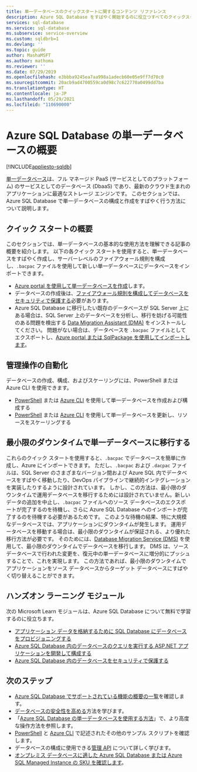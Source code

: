 ```yaml
---
title: 単一データベースのクイックスタートに関するコンテンツ リファレンス
description: Azure SQL Database をすばやく開始するのに役立つすべてのクイックスタートのコンテンツ リファレンスを確認できます。
services: sql-database
ms.service: sql-database
ms.subservice: service-overview
ms.custom: sqldbrb=1
ms.devlang: ''
ms.topic: guide
author: MashaMSFT
ms.author: mathoma
ms.reviewer: ''
ms.date: 07/29/2019
ms.openlocfilehash: e3bbba9245ea7aa998a1adecb60e05e9ff7d70c0
ms.sourcegitcommit: 20acb9ad4700559ca0d98c7c622770a0499dd7ba
ms.translationtype: HT
ms.contentlocale: ja-JP
ms.lasthandoff: 05/29/2021
ms.locfileid: "110690000"
---
```

# <a name="getting-started-with-single-databases-in-azure-sql-database"></a>Azure SQL Database の単一データベースの概要
[!INCLUDE[appliesto-sqldb](../includes/appliesto-sqldb.md)]

[単一データベース](../index.yml)は、フル マネージド PaaS (サービスとしてのプラットフォーム) のサービスとしてのデータベース (DbaaS) であり、最新のクラウド生まれのアプリケーションに最適なストレージ エンジンです。 このセクションでは、Azure SQL Database で単一データベースの構成と作成をすばやく行う方法について説明します。

## <a name="quickstart-overview"></a>クイック スタートの概要

このセクションでは、単一データベースの基本的な使用方法を理解できる記事の概要を紹介します。 以下の各クイック スタートを使用すると、単一データベースをすばやく作成し、サーバーレベルのファイアウォール規則を構成し、`.bacpac` ファイルを使用して新しい単一データベースにデータベースをインポートできます。

- [Azure portal を使用して単一データベースを作成](single-database-create-quickstart.md)します。
- データベースの作成後は、[ファイアウォール規則を構成してデータベースをセキュリティで保護する](firewall-create-server-level-portal-quickstart.md)必要があります。
- Azure SQL Database に移行したい既存のデータベースが SQL Server 上にある場合は、SQL Server 上のデータベースを分析し、移行を妨げる可能性のある問題を検出する [Data Migration Assistant (DMA)](https://www.microsoft.com/download/details.aspx?id=53595) をインストールしてください。 問題がない場合は、データベースを `.bacpac` ファイルとしてエクスポートし、[Azure portal または SqlPackage を使用してインポートします](database-import.md)。


## <a name="automating-management-operations"></a>管理操作の自動化

データベースの作成、構成、およびスケーリングには、PowerShell または Azure CLI を使用できます。

- [PowerShell](scripts/create-and-configure-database-powershell.md) または [Azure CLI](scripts/create-and-configure-database-cli.md) を使用して単一データベースを作成および構成する
- [PowerShell](scripts/monitor-and-scale-database-powershell.md) または [Azure CLI](scripts/monitor-and-scale-database-cli.md) を使用して単一データベースを更新し、リソースをスケーリングする

## <a name="migrating-to-a-single-database-with-minimal-downtime"></a>最小限のダウンタイムで単一データベースに移行する

これらのクイック スタートを使用すると、`.bacpac` でデータベースを簡単に作成し、Azure にインポートできます。 ただし、`.bacpac` および `.dacpac` ファイルは、SQL Server のさまざまなバージョン間および Azure SQL 内でデータベースをすばやく移動したり、DevOps パイプラインで継続的インテグレーションを実装したりするように設計されています。 しかし、この方法は、最小限のダウンタイムで運用データベースを移行するためには設計されていません。新しいデータの追加を中止し、`.bacpac` ファイルへのソース データベースのエクスポートが完了するのを待機し、さらに Azure SQL Database へのインポートが完了するのを待機する必要があるためです。 このような待機の結果、特に大規模なデータベースでは、アプリケーションにダウンタイムが発生します。 運用データベースを移動する場合は、最小限のダウンタイムが保証される、より優れた移行方法が必要です。 そのためには、[Database Migration Service (DMS)](../../dms/tutorial-sql-server-to-azure-sql.md?toc=%2fazure%2fsql-database%2ftoc.json) を使用して、最小限のダウンタイムでデータベースを移行します。 DMS は、ソース データベースで行われた変更を、復元中の単一データベースに増分的にプッシュすることで、これを実現します。 この方法であれば、最小限のダウンタイムでアプリケーションをソース データベースからターゲット データベースにすばやく切り替えることができます。

## <a name="hands-on-learning-modules"></a>ハンズオン ラーニング モジュール

次の Microsoft Learn モジュールは、Azure SQL Database について無料で学習するのに役立ちます。

- [アプリケーション データを格納するために SQL Database にデータベースをプロビジョニングする](/learn/modules/provision-azure-sql-db/)
- [Azure SQL Database 内のデータベースのクエリを実行する ASP.NET アプリケーションを開発して構成する](/learn/modules/develop-app-that-queries-azure-sql/)
- [Azure SQL Database 内のデータベースをセキュリティで保護する](/learn/modules/secure-your-azure-sql-database/)

## <a name="next-steps"></a>次のステップ

- [Azure SQL Database でサポートされている機能の概要の一覧](features-comparison.md)を確認します。
- [データベースの安全性を高める](secure-database-tutorial.md)方法を学びます。
- 「[Azure SQL Database の単一データベースを使用する方法](how-to-content-reference-guide.md)」で、より高度な操作方法を参照します。
- [PowerShell](powershell-script-content-guide.md) と [Azure CLI](az-cli-script-samples-content-guide.md) で記述されたその他のサンプル スクリプトを確認します。
- データベースの構成に使用できる[管理 API](single-database-manage.md) について詳しく学びます。
- [オンプレミス データベースに適した Azure SQL Database または Azure SQL Managed Instance の SKU を確認します](/sql/dma/dma-sku-recommend-sql-db/)。